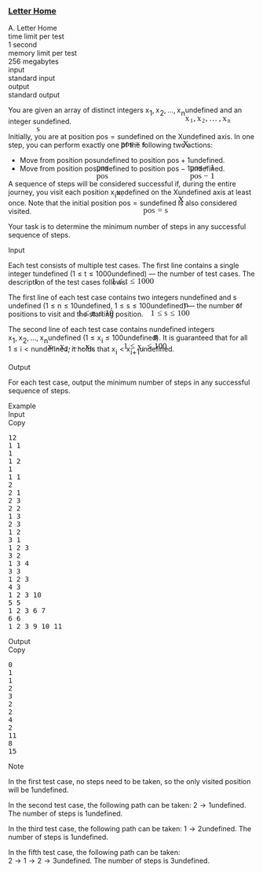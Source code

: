 <h3><a href="https://codeforces.com/contest/2121/problem/A" target="_blank" rel="noopener noreferrer">Letter Home</a></h3>
<div class="header"><div class="title">A. Letter Home</div><div class="time-limit"><div class="property-title">time limit per test</div>1 second</div><div class="memory-limit"><div class="property-title">memory limit per test</div>256 megabytes</div><div class="input-file input-standard"><div class="property-title">input</div>standard input</div><div class="output-file output-standard"><div class="property-title">output</div>standard output</div></div><div><p>You are given an array of distinct integers <span class="MathJax_Preview" style="color: inherit;"><span class="MJXp-math" id="MJXp-Span-1"><span class="MJXp-msubsup" id="MJXp-Span-2"><span class="MJXp-mi MJXp-italic" id="MJXp-Span-3" style="margin-right: 0.05em;">x</span><span class="MJXp-mn MJXp-script" id="MJXp-Span-4" style="vertical-align: -0.4em;">1</span></span><span class="MJXp-mo" id="MJXp-Span-5" style="margin-left: 0em; margin-right: 0.222em;">,</span><span class="MJXp-msubsup" id="MJXp-Span-6"><span class="MJXp-mi MJXp-italic" id="MJXp-Span-7" style="margin-right: 0.05em;">x</span><span class="MJXp-mn MJXp-script" id="MJXp-Span-8" style="vertical-align: -0.4em;">2</span></span><span class="MJXp-mo" id="MJXp-Span-9" style="margin-left: 0em; margin-right: 0.222em;">,</span><span class="MJXp-mo" id="MJXp-Span-10" style="margin-left: 0em; margin-right: 0em;">…</span><span class="MJXp-mo" id="MJXp-Span-11" style="margin-left: 0em; margin-right: 0.222em;">,</span><span class="MJXp-msubsup" id="MJXp-Span-12"><span class="MJXp-mi MJXp-italic" id="MJXp-Span-13" style="margin-right: 0.05em;">x</span><span class="MJXp-mi MJXp-italic MJXp-script" id="MJXp-Span-14" style="vertical-align: -0.4em;">n</span></span></span></span><span class="MathJax MathJax_Processed" id="MathJax-Element-1-Frame" tabindex="0" style=""><nobr><span class="math" id="MathJax-Span-1"><span style="display: inline-block; position: relative; width: 0em; height: 0px; font-size: 122%;"><span style="position: absolute;"><span class="mrow" id="MathJax-Span-2"><span class="msubsup" id="MathJax-Span-3"><span style="display: inline-block; position: relative; width: 0.998em; height: 0px;"><span style="position: absolute; clip: rect(3.34em, 1000.53em, 4.16em, -999.997em); top: -3.978em; left: 0em;"><span class="mi" id="MathJax-Span-4" style="font-family: MathJax_Math-italic;">x</span><span style="display: inline-block; width: 0px; height: 3.984em;"></span></span><span style="position: absolute; top: -3.803em; left: 0.588em;"><span class="mn" id="MathJax-Span-5" style="font-size: 70.7%; font-family: MathJax_Main;">1</span><span style="display: inline-block; width: 0px; height: 3.984em;"></span></span></span></span><span class="mo" id="MathJax-Span-6" style="font-family: MathJax_Main;">,</span><span class="msubsup" id="MathJax-Span-7" style="padding-left: 0.179em;"><span style="display: inline-block; position: relative; width: 0.998em; height: 0px;"><span style="position: absolute; clip: rect(3.34em, 1000.53em, 4.16em, -999.997em); top: -3.978em; left: 0em;"><span class="mi" id="MathJax-Span-8" style="font-family: MathJax_Math-italic;">x</span><span style="display: inline-block; width: 0px; height: 3.984em;"></span></span><span style="position: absolute; top: -3.803em; left: 0.588em;"><span class="mn" id="MathJax-Span-9" style="font-size: 70.7%; font-family: MathJax_Main;">2</span><span style="display: inline-block; width: 0px; height: 3.984em;"></span></span></span></span><span class="mo" id="MathJax-Span-10" style="font-family: MathJax_Main;">,</span><span class="mo" id="MathJax-Span-11" style="font-family: MathJax_Main; padding-left: 0.179em;">…</span><span class="mo" id="MathJax-Span-12" style="font-family: MathJax_Main; padding-left: 0.179em;">,</span><span class="msubsup" id="MathJax-Span-13" style="padding-left: 0.179em;"><span style="display: inline-block; position: relative; width: 1.057em; height: 0px;"><span style="position: absolute; clip: rect(3.34em, 1000.53em, 4.16em, -999.997em); top: -3.978em; left: 0em;"><span class="mi" id="MathJax-Span-14" style="font-family: MathJax_Math-italic;">x</span><span style="display: inline-block; width: 0px; height: 3.984em;"></span></span><span style="position: absolute; top: -3.803em; left: 0.588em;"><span class="mi" id="MathJax-Span-15" style="font-size: 70.7%; font-family: MathJax_Math-italic;">n</span><span style="display: inline-block; width: 0px; height: 3.984em;"></span></span></span></span></span></span></span></span></nobr></span>undefined and an integer <span class="MathJax_Preview" style="color: inherit;"><span class="MJXp-math" id="MJXp-Span-15"><span class="MJXp-mi MJXp-italic" id="MJXp-Span-16">s</span></span></span><span class="MathJax MathJax_Processed" id="MathJax-Element-2-Frame" tabindex="0" style=""><nobr><span class="math" id="MathJax-Span-16"><span style="display: inline-block; position: relative; width: 0em; height: 0px; font-size: 122%;"><span style="position: absolute;"><span class="mrow" id="MathJax-Span-17"><span class="mi" id="MathJax-Span-18" style="font-family: MathJax_Math-italic;">s</span></span></span></span></span></nobr></span>undefined. </p><p>Initially, you are at position <span class="MathJax_Preview" style="color: inherit;"><span class="MJXp-math" id="MJXp-Span-17"><span class="MJXp-mi MJXp-italic" id="MJXp-Span-18">p</span><span class="MJXp-mi MJXp-italic" id="MJXp-Span-19">o</span><span class="MJXp-mi MJXp-italic" id="MJXp-Span-20">s</span><span class="MJXp-mo" id="MJXp-Span-21" style="margin-left: 0.333em; margin-right: 0.333em;">=</span><span class="MJXp-mi MJXp-italic" id="MJXp-Span-22">s</span></span></span><span class="MathJax MathJax_Processed" id="MathJax-Element-3-Frame" tabindex="0" style=""><nobr><span class="math" id="MathJax-Span-19"><span style="display: inline-block; position: relative; width: 0em; height: 0px; font-size: 122%;"><span style="position: absolute;"><span class="mrow" id="MathJax-Span-20"><span class="mi" id="MathJax-Span-21" style="font-family: MathJax_Math-italic;">p</span><span class="mi" id="MathJax-Span-22" style="font-family: MathJax_Math-italic;">o</span><span class="mi" id="MathJax-Span-23" style="font-family: MathJax_Math-italic;">s</span><span class="mo" id="MathJax-Span-24" style="font-family: MathJax_Main; padding-left: 0.296em;">=</span><span class="mi" id="MathJax-Span-25" style="font-family: MathJax_Math-italic; padding-left: 0.296em;">s</span></span></span></span></span></nobr></span>undefined on the <span class="MathJax_Preview" style="color: inherit;"><span class="MJXp-math" id="MJXp-Span-23"><span class="MJXp-mi MJXp-italic" id="MJXp-Span-24">X</span></span></span><span class="MathJax MathJax_Processed" id="MathJax-Element-4-Frame" tabindex="0" style=""><nobr><span class="math" id="MathJax-Span-26"><span style="display: inline-block; position: relative; width: 0em; height: 0px; font-size: 122%;"><span style="position: absolute;"><span class="mrow" id="MathJax-Span-27"><span class="mi" id="MathJax-Span-28" style="font-family: MathJax_Math-italic;">X<span style="display: inline-block; overflow: hidden; height: 1px; width: 0.003em;"></span></span></span></span></span></span></nobr></span>undefined axis. In one step, you can perform exactly one of the following two actions:</p><ul><li> Move from position <span class="MathJax_Preview" style="color: inherit;"><span class="MJXp-math" id="MJXp-Span-25"><span class="MJXp-mi MJXp-italic" id="MJXp-Span-26">p</span><span class="MJXp-mi MJXp-italic" id="MJXp-Span-27">o</span><span class="MJXp-mi MJXp-italic" id="MJXp-Span-28">s</span></span></span><span class="MathJax MathJax_Processed" id="MathJax-Element-5-Frame" tabindex="0" style=""><nobr><span class="math" id="MathJax-Span-29"><span style="display: inline-block; position: relative; width: 0em; height: 0px; font-size: 122%;"><span style="position: absolute;"><span class="mrow" id="MathJax-Span-30"><span class="mi" id="MathJax-Span-31" style="font-family: MathJax_Math-italic;">p</span><span class="mi" id="MathJax-Span-32" style="font-family: MathJax_Math-italic;">o</span><span class="mi" id="MathJax-Span-33" style="font-family: MathJax_Math-italic;">s</span></span></span></span></span></nobr></span>undefined to position <span class="MathJax_Preview" style="color: inherit;"><span class="MJXp-math" id="MJXp-Span-29"><span class="MJXp-mi MJXp-italic" id="MJXp-Span-30">p</span><span class="MJXp-mi MJXp-italic" id="MJXp-Span-31">o</span><span class="MJXp-mi MJXp-italic" id="MJXp-Span-32">s</span><span class="MJXp-mo" id="MJXp-Span-33" style="margin-left: 0.267em; margin-right: 0.267em;">+</span><span class="MJXp-mn" id="MJXp-Span-34">1</span></span></span><span class="MathJax MathJax_Processed" id="MathJax-Element-6-Frame" tabindex="0" style=""><nobr><span class="math" id="MathJax-Span-34"><span style="display: inline-block; position: relative; width: 0em; height: 0px; font-size: 122%;"><span style="position: absolute;"><span class="mrow" id="MathJax-Span-35"><span class="mi" id="MathJax-Span-36" style="font-family: MathJax_Math-italic;">p</span><span class="mi" id="MathJax-Span-37" style="font-family: MathJax_Math-italic;">o</span><span class="mi" id="MathJax-Span-38" style="font-family: MathJax_Math-italic;">s</span><span class="mo" id="MathJax-Span-39" style="font-family: MathJax_Main; padding-left: 0.237em;">+</span><span class="mn" id="MathJax-Span-40" style="font-family: MathJax_Main; padding-left: 0.237em;">1</span></span></span></span></span></nobr></span>undefined. </li><li> Move from position <span class="MathJax_Preview" style="color: inherit;"><span class="MJXp-math" id="MJXp-Span-35"><span class="MJXp-mi MJXp-italic" id="MJXp-Span-36">p</span><span class="MJXp-mi MJXp-italic" id="MJXp-Span-37">o</span><span class="MJXp-mi MJXp-italic" id="MJXp-Span-38">s</span></span></span><span class="MathJax MathJax_Processed" id="MathJax-Element-7-Frame" tabindex="0" style=""><nobr><span class="math" id="MathJax-Span-41"><span style="display: inline-block; position: relative; width: 0em; height: 0px; font-size: 122%;"><span style="position: absolute;"><span class="mrow" id="MathJax-Span-42"><span class="mi" id="MathJax-Span-43" style="font-family: MathJax_Math-italic;">p</span><span class="mi" id="MathJax-Span-44" style="font-family: MathJax_Math-italic;">o</span><span class="mi" id="MathJax-Span-45" style="font-family: MathJax_Math-italic;">s</span></span></span></span></span></nobr></span>undefined to position <span class="MathJax_Preview" style="color: inherit;"><span class="MJXp-math" id="MJXp-Span-39"><span class="MJXp-mi MJXp-italic" id="MJXp-Span-40">p</span><span class="MJXp-mi MJXp-italic" id="MJXp-Span-41">o</span><span class="MJXp-mi MJXp-italic" id="MJXp-Span-42">s</span><span class="MJXp-mo" id="MJXp-Span-43" style="margin-left: 0.267em; margin-right: 0.267em;">−</span><span class="MJXp-mn" id="MJXp-Span-44">1</span></span></span><span class="MathJax MathJax_Processed" id="MathJax-Element-8-Frame" tabindex="0" style=""><nobr><span class="math" id="MathJax-Span-46"><span style="display: inline-block; position: relative; width: 0em; height: 0px; font-size: 122%;"><span style="position: absolute;"><span class="mrow" id="MathJax-Span-47"><span class="mi" id="MathJax-Span-48" style="font-family: MathJax_Math-italic;">p</span><span class="mi" id="MathJax-Span-49" style="font-family: MathJax_Math-italic;">o</span><span class="mi" id="MathJax-Span-50" style="font-family: MathJax_Math-italic;">s</span><span class="mo" id="MathJax-Span-51" style="font-family: MathJax_Main; padding-left: 0.237em;">−</span><span class="mn" id="MathJax-Span-52" style="font-family: MathJax_Main; padding-left: 0.237em;">1</span></span></span></span></span></nobr></span>undefined. </li></ul><p>A sequence of steps will be considered successful if, during the entire journey, you visit each position <span class="MathJax_Preview" style="color: inherit;"><span class="MJXp-math" id="MJXp-Span-45"><span class="MJXp-msubsup" id="MJXp-Span-46"><span class="MJXp-mi MJXp-italic" id="MJXp-Span-47" style="margin-right: 0.05em;">x</span><span class="MJXp-mi MJXp-italic MJXp-script" id="MJXp-Span-48" style="vertical-align: -0.4em;">i</span></span></span></span><span class="MathJax MathJax_Processed" id="MathJax-Element-9-Frame" tabindex="0" style=""><nobr><span class="math" id="MathJax-Span-53"><span style="display: inline-block; position: relative; width: 0em; height: 0px; font-size: 122%;"><span style="position: absolute;"><span class="mrow" id="MathJax-Span-54"><span class="msubsup" id="MathJax-Span-55"><span style="display: inline-block; position: relative; width: 0.881em; height: 0px;"><span style="position: absolute; clip: rect(3.34em, 1000.53em, 4.16em, -999.997em); top: -3.978em; left: 0em;"><span class="mi" id="MathJax-Span-56" style="font-family: MathJax_Math-italic;">x</span><span style="display: inline-block; width: 0px; height: 3.984em;"></span></span><span style="position: absolute; top: -3.803em; left: 0.588em;"><span class="mi" id="MathJax-Span-57" style="font-size: 70.7%; font-family: MathJax_Math-italic;">i</span><span style="display: inline-block; width: 0px; height: 3.984em;"></span></span></span></span></span></span></span></span></nobr></span>undefined on the <span class="MathJax_Preview" style="color: inherit;"><span class="MJXp-math" id="MJXp-Span-49"><span class="MJXp-mi MJXp-italic" id="MJXp-Span-50">X</span></span></span><span class="MathJax MathJax_Processed" id="MathJax-Element-10-Frame" tabindex="0" style=""><nobr><span class="math" id="MathJax-Span-58"><span style="display: inline-block; position: relative; width: 0em; height: 0px; font-size: 122%;"><span style="position: absolute;"><span class="mrow" id="MathJax-Span-59"><span class="mi" id="MathJax-Span-60" style="font-family: MathJax_Math-italic;">X<span style="display: inline-block; overflow: hidden; height: 1px; width: 0.003em;"></span></span></span></span></span></span></nobr></span>undefined axis at least once. Note that the initial position <span class="MathJax_Preview" style="color: inherit;"><span class="MJXp-math" id="MJXp-Span-51"><span class="MJXp-mi MJXp-italic" id="MJXp-Span-52">p</span><span class="MJXp-mi MJXp-italic" id="MJXp-Span-53">o</span><span class="MJXp-mi MJXp-italic" id="MJXp-Span-54">s</span><span class="MJXp-mo" id="MJXp-Span-55" style="margin-left: 0.333em; margin-right: 0.333em;">=</span><span class="MJXp-mi MJXp-italic" id="MJXp-Span-56">s</span></span></span><span class="MathJax MathJax_Processed" id="MathJax-Element-11-Frame" tabindex="0" style=""><nobr><span class="math" id="MathJax-Span-61"><span style="display: inline-block; position: relative; width: 0em; height: 0px; font-size: 122%;"><span style="position: absolute;"><span class="mrow" id="MathJax-Span-62"><span class="mi" id="MathJax-Span-63" style="font-family: MathJax_Math-italic;">p</span><span class="mi" id="MathJax-Span-64" style="font-family: MathJax_Math-italic;">o</span><span class="mi" id="MathJax-Span-65" style="font-family: MathJax_Math-italic;">s</span><span class="mo" id="MathJax-Span-66" style="font-family: MathJax_Main; padding-left: 0.296em;">=</span><span class="mi" id="MathJax-Span-67" style="font-family: MathJax_Math-italic; padding-left: 0.296em;">s</span></span></span></span></span></nobr></span>undefined is also considered visited. </p><p>Your task is to determine the minimum number of steps in any successful sequence of steps.</p></div><div class="input-specification"><div class="section-title">Input</div><p>Each test consists of multiple test cases. The first line contains a single integer <span class="MathJax_Preview" style="color: inherit;"><span class="MJXp-math" id="MJXp-Span-57"><span class="MJXp-mi MJXp-italic" id="MJXp-Span-58">t</span></span></span><span class="MathJax MathJax_Processed" id="MathJax-Element-12-Frame" tabindex="0" style=""><nobr><span class="math" id="MathJax-Span-68"><span style="display: inline-block; position: relative; width: 0em; height: 0px; font-size: 122%;"><span style="position: absolute;"><span class="mrow" id="MathJax-Span-69"><span class="mi" id="MathJax-Span-70" style="font-family: MathJax_Math-italic;">t</span></span></span></span></span></nobr></span>undefined (<span class="MathJax_Preview" style="color: inherit;"><span class="MJXp-math" id="MJXp-Span-59"><span class="MJXp-mn" id="MJXp-Span-60">1</span><span class="MJXp-mo" id="MJXp-Span-61" style="margin-left: 0.333em; margin-right: 0.333em;">≤</span><span class="MJXp-mi MJXp-italic" id="MJXp-Span-62">t</span><span class="MJXp-mo" id="MJXp-Span-63" style="margin-left: 0.333em; margin-right: 0.333em;">≤</span><span class="MJXp-mn" id="MJXp-Span-64">1000</span></span></span><span class="MathJax MathJax_Processed" id="MathJax-Element-13-Frame" tabindex="0" style=""><nobr><span class="math" id="MathJax-Span-71"><span style="display: inline-block; position: relative; width: 0em; height: 0px; font-size: 122%;"><span style="position: absolute;"><span class="mrow" id="MathJax-Span-72"><span class="mn" id="MathJax-Span-73" style="font-family: MathJax_Main;">1</span><span class="mo" id="MathJax-Span-74" style="font-family: MathJax_Main; padding-left: 0.296em;">≤</span><span class="mi" id="MathJax-Span-75" style="font-family: MathJax_Math-italic; padding-left: 0.296em;">t</span><span class="mo" id="MathJax-Span-76" style="font-family: MathJax_Main; padding-left: 0.296em;">≤</span><span class="mn" id="MathJax-Span-77" style="font-family: MathJax_Main; padding-left: 0.296em;">1000</span></span></span></span></span></nobr></span>undefined)&nbsp;— the number of test cases. The description of the test cases follows.</p><p>The first line of each test case contains two integers <span class="MathJax_Preview" style="color: inherit;"><span class="MJXp-math" id="MJXp-Span-65"><span class="MJXp-mi MJXp-italic" id="MJXp-Span-66">n</span></span></span><span class="MathJax MathJax_Processed" id="MathJax-Element-14-Frame" tabindex="0" style=""><nobr><span class="math" id="MathJax-Span-78"><span style="display: inline-block; position: relative; width: 0em; height: 0px; font-size: 122%;"><span style="position: absolute;"><span class="mrow" id="MathJax-Span-79"><span class="mi" id="MathJax-Span-80" style="font-family: MathJax_Math-italic;">n</span></span></span></span></span></nobr></span>undefined and <span class="MathJax_Preview" style="color: inherit;"><span class="MJXp-math" id="MJXp-Span-67"><span class="MJXp-mi MJXp-italic" id="MJXp-Span-68">s</span></span></span><span class="MathJax MathJax_Processed" id="MathJax-Element-15-Frame" tabindex="0" style=""><nobr><span class="math" id="MathJax-Span-81"><span style="display: inline-block; position: relative; width: 0em; height: 0px; font-size: 122%;"><span style="position: absolute;"><span class="mrow" id="MathJax-Span-82"><span class="mi" id="MathJax-Span-83" style="font-family: MathJax_Math-italic;">s</span></span></span></span></span></nobr></span>undefined (<span class="MathJax_Preview" style="color: inherit;"><span class="MJXp-math" id="MJXp-Span-69"><span class="MJXp-mn" id="MJXp-Span-70">1</span><span class="MJXp-mo" id="MJXp-Span-71" style="margin-left: 0.333em; margin-right: 0.333em;">≤</span><span class="MJXp-mi MJXp-italic" id="MJXp-Span-72">n</span><span class="MJXp-mo" id="MJXp-Span-73" style="margin-left: 0.333em; margin-right: 0.333em;">≤</span><span class="MJXp-mn" id="MJXp-Span-74">10</span></span></span><span class="MathJax MathJax_Processed" id="MathJax-Element-16-Frame" tabindex="0" style=""><nobr><span class="math" id="MathJax-Span-84"><span style="display: inline-block; position: relative; width: 0em; height: 0px; font-size: 122%;"><span style="position: absolute;"><span class="mrow" id="MathJax-Span-85"><span class="mn" id="MathJax-Span-86" style="font-family: MathJax_Main;">1</span><span class="mo" id="MathJax-Span-87" style="font-family: MathJax_Main; padding-left: 0.296em;">≤</span><span class="mi" id="MathJax-Span-88" style="font-family: MathJax_Math-italic; padding-left: 0.296em;">n</span><span class="mo" id="MathJax-Span-89" style="font-family: MathJax_Main; padding-left: 0.296em;">≤</span><span class="mn" id="MathJax-Span-90" style="font-family: MathJax_Main; padding-left: 0.296em;">10</span></span></span></span></span></nobr></span>undefined, <span class="MathJax_Preview" style="color: inherit;"><span class="MJXp-math" id="MJXp-Span-75"><span class="MJXp-mn" id="MJXp-Span-76">1</span><span class="MJXp-mo" id="MJXp-Span-77" style="margin-left: 0.333em; margin-right: 0.333em;">≤</span><span class="MJXp-mi MJXp-italic" id="MJXp-Span-78">s</span><span class="MJXp-mo" id="MJXp-Span-79" style="margin-left: 0.333em; margin-right: 0.333em;">≤</span><span class="MJXp-mn" id="MJXp-Span-80">100</span></span></span><span class="MathJax MathJax_Processed" id="MathJax-Element-17-Frame" tabindex="0" style=""><nobr><span class="math" id="MathJax-Span-91"><span style="display: inline-block; position: relative; width: 0em; height: 0px; font-size: 122%;"><span style="position: absolute;"><span class="mrow" id="MathJax-Span-92"><span class="mn" id="MathJax-Span-93" style="font-family: MathJax_Main;">1</span><span class="mo" id="MathJax-Span-94" style="font-family: MathJax_Main; padding-left: 0.296em;">≤</span><span class="mi" id="MathJax-Span-95" style="font-family: MathJax_Math-italic; padding-left: 0.296em;">s</span><span class="mo" id="MathJax-Span-96" style="font-family: MathJax_Main; padding-left: 0.296em;">≤</span><span class="mn" id="MathJax-Span-97" style="font-family: MathJax_Main; padding-left: 0.296em;">100</span></span></span></span></span></nobr></span>undefined)&nbsp;— the number of positions to visit and the starting position. </p><p>The second line of each test case contains <span class="MathJax_Preview" style="color: inherit;"><span class="MJXp-math" id="MJXp-Span-81"><span class="MJXp-mi MJXp-italic" id="MJXp-Span-82">n</span></span></span><span class="MathJax MathJax_Processed" id="MathJax-Element-18-Frame" tabindex="0" style=""><nobr><span class="math" id="MathJax-Span-98"><span style="display: inline-block; position: relative; width: 0em; height: 0px; font-size: 122%;"><span style="position: absolute;"><span class="mrow" id="MathJax-Span-99"><span class="mi" id="MathJax-Span-100" style="font-family: MathJax_Math-italic;">n</span></span></span></span></span></nobr></span>undefined integers <span class="MathJax_Preview" style="color: inherit;"><span class="MJXp-math" id="MJXp-Span-83"><span class="MJXp-msubsup" id="MJXp-Span-84"><span class="MJXp-mi MJXp-italic" id="MJXp-Span-85" style="margin-right: 0.05em;">x</span><span class="MJXp-mn MJXp-script" id="MJXp-Span-86" style="vertical-align: -0.4em;">1</span></span><span class="MJXp-mo" id="MJXp-Span-87" style="margin-left: 0em; margin-right: 0.222em;">,</span><span class="MJXp-msubsup" id="MJXp-Span-88"><span class="MJXp-mi MJXp-italic" id="MJXp-Span-89" style="margin-right: 0.05em;">x</span><span class="MJXp-mn MJXp-script" id="MJXp-Span-90" style="vertical-align: -0.4em;">2</span></span><span class="MJXp-mo" id="MJXp-Span-91" style="margin-left: 0em; margin-right: 0.222em;">,</span><span class="MJXp-mo" id="MJXp-Span-92" style="margin-left: 0em; margin-right: 0em;">…</span><span class="MJXp-mo" id="MJXp-Span-93" style="margin-left: 0em; margin-right: 0.222em;">,</span><span class="MJXp-msubsup" id="MJXp-Span-94"><span class="MJXp-mi MJXp-italic" id="MJXp-Span-95" style="margin-right: 0.05em;">x</span><span class="MJXp-mi MJXp-italic MJXp-script" id="MJXp-Span-96" style="vertical-align: -0.4em;">n</span></span></span></span><span class="MathJax MathJax_Processed" id="MathJax-Element-19-Frame" tabindex="0" style=""><nobr><span class="math" id="MathJax-Span-101"><span style="display: inline-block; position: relative; width: 0em; height: 0px; font-size: 122%;"><span style="position: absolute;"><span class="mrow" id="MathJax-Span-102"><span class="msubsup" id="MathJax-Span-103"><span style="display: inline-block; position: relative; width: 0.998em; height: 0px;"><span style="position: absolute; clip: rect(3.34em, 1000.53em, 4.16em, -999.997em); top: -3.978em; left: 0em;"><span class="mi" id="MathJax-Span-104" style="font-family: MathJax_Math-italic;">x</span><span style="display: inline-block; width: 0px; height: 3.984em;"></span></span><span style="position: absolute; top: -3.803em; left: 0.588em;"><span class="mn" id="MathJax-Span-105" style="font-size: 70.7%; font-family: MathJax_Main;">1</span><span style="display: inline-block; width: 0px; height: 3.984em;"></span></span></span></span><span class="mo" id="MathJax-Span-106" style="font-family: MathJax_Main;">,</span><span class="msubsup" id="MathJax-Span-107" style="padding-left: 0.179em;"><span style="display: inline-block; position: relative; width: 0.998em; height: 0px;"><span style="position: absolute; clip: rect(3.34em, 1000.53em, 4.16em, -999.997em); top: -3.978em; left: 0em;"><span class="mi" id="MathJax-Span-108" style="font-family: MathJax_Math-italic;">x</span><span style="display: inline-block; width: 0px; height: 3.984em;"></span></span><span style="position: absolute; top: -3.803em; left: 0.588em;"><span class="mn" id="MathJax-Span-109" style="font-size: 70.7%; font-family: MathJax_Main;">2</span><span style="display: inline-block; width: 0px; height: 3.984em;"></span></span></span></span><span class="mo" id="MathJax-Span-110" style="font-family: MathJax_Main;">,</span><span class="mo" id="MathJax-Span-111" style="font-family: MathJax_Main; padding-left: 0.179em;">…</span><span class="mo" id="MathJax-Span-112" style="font-family: MathJax_Main; padding-left: 0.179em;">,</span><span class="msubsup" id="MathJax-Span-113" style="padding-left: 0.179em;"><span style="display: inline-block; position: relative; width: 1.057em; height: 0px;"><span style="position: absolute; clip: rect(3.34em, 1000.53em, 4.16em, -999.997em); top: -3.978em; left: 0em;"><span class="mi" id="MathJax-Span-114" style="font-family: MathJax_Math-italic;">x</span><span style="display: inline-block; width: 0px; height: 3.984em;"></span></span><span style="position: absolute; top: -3.803em; left: 0.588em;"><span class="mi" id="MathJax-Span-115" style="font-size: 70.7%; font-family: MathJax_Math-italic;">n</span><span style="display: inline-block; width: 0px; height: 3.984em;"></span></span></span></span></span></span></span></span></nobr></span>undefined (<span class="MathJax_Preview" style="color: inherit;"><span class="MJXp-math" id="MJXp-Span-97"><span class="MJXp-mn" id="MJXp-Span-98">1</span><span class="MJXp-mo" id="MJXp-Span-99" style="margin-left: 0.333em; margin-right: 0.333em;">≤</span><span class="MJXp-msubsup" id="MJXp-Span-100"><span class="MJXp-mi MJXp-italic" id="MJXp-Span-101" style="margin-right: 0.05em;">x</span><span class="MJXp-mi MJXp-italic MJXp-script" id="MJXp-Span-102" style="vertical-align: -0.4em;">i</span></span><span class="MJXp-mo" id="MJXp-Span-103" style="margin-left: 0.333em; margin-right: 0.333em;">≤</span><span class="MJXp-mn" id="MJXp-Span-104">100</span></span></span><span class="MathJax MathJax_Processed" id="MathJax-Element-20-Frame" tabindex="0" style=""><nobr><span class="math" id="MathJax-Span-116"><span style="display: inline-block; position: relative; width: 0em; height: 0px; font-size: 122%;"><span style="position: absolute;"><span class="mrow" id="MathJax-Span-117"><span class="mn" id="MathJax-Span-118" style="font-family: MathJax_Main;">1</span><span class="mo" id="MathJax-Span-119" style="font-family: MathJax_Main; padding-left: 0.296em;">≤</span><span class="msubsup" id="MathJax-Span-120" style="padding-left: 0.296em;"><span style="display: inline-block; position: relative; width: 0.881em; height: 0px;"><span style="position: absolute; clip: rect(3.34em, 1000.53em, 4.16em, -999.997em); top: -3.978em; left: 0em;"><span class="mi" id="MathJax-Span-121" style="font-family: MathJax_Math-italic;">x</span><span style="display: inline-block; width: 0px; height: 3.984em;"></span></span><span style="position: absolute; top: -3.803em; left: 0.588em;"><span class="mi" id="MathJax-Span-122" style="font-size: 70.7%; font-family: MathJax_Math-italic;">i</span><span style="display: inline-block; width: 0px; height: 3.984em;"></span></span></span></span><span class="mo" id="MathJax-Span-123" style="font-family: MathJax_Main; padding-left: 0.296em;">≤</span><span class="mn" id="MathJax-Span-124" style="font-family: MathJax_Main; padding-left: 0.296em;">100</span></span></span></span></span></nobr></span>undefined). It is guaranteed that for all <span class="MathJax_Preview" style="color: inherit;"><span class="MJXp-math" id="MJXp-Span-105"><span class="MJXp-mn" id="MJXp-Span-106">1</span><span class="MJXp-mo" id="MJXp-Span-107" style="margin-left: 0.333em; margin-right: 0.333em;">≤</span><span class="MJXp-mi MJXp-italic" id="MJXp-Span-108">i</span><span class="MJXp-mo" id="MJXp-Span-109" style="margin-left: 0.333em; margin-right: 0.333em;">&lt;</span><span class="MJXp-mi MJXp-italic" id="MJXp-Span-110">n</span></span></span><span class="MathJax MathJax_Processing" id="MathJax-Element-21-Frame" tabindex="0"></span>undefined, it holds that <span class="MathJax_Preview" style="color: inherit;"><span class="MJXp-math" id="MJXp-Span-111"><span class="MJXp-msubsup" id="MJXp-Span-112"><span class="MJXp-mi MJXp-italic" id="MJXp-Span-113" style="margin-right: 0.05em;">x</span><span class="MJXp-mi MJXp-italic MJXp-script" id="MJXp-Span-114" style="vertical-align: -0.4em;">i</span></span><span class="MJXp-mo" id="MJXp-Span-115" style="margin-left: 0.333em; margin-right: 0.333em;">&lt;</span><span class="MJXp-msubsup" id="MJXp-Span-116"><span class="MJXp-mi MJXp-italic" id="MJXp-Span-117" style="margin-right: 0.05em;">x</span><span class="MJXp-mrow MJXp-script" id="MJXp-Span-118" style="vertical-align: -0.4em;"><span class="MJXp-mi MJXp-italic" id="MJXp-Span-119">i</span><span class="MJXp-mo" id="MJXp-Span-120">+</span><span class="MJXp-mn" id="MJXp-Span-121">1</span></span></span></span></span><span class="MathJax MathJax_Processing" id="MathJax-Element-22-Frame" tabindex="0"></span>undefined.</p></div><div class="output-specification"><div class="section-title">Output</div><p>For each test case, output the minimum number of steps in any successful sequence of steps.</p></div><div class="sample-tests"><div class="section-title">Example</div><div class="sample-test"><div class="input"><div class="title">Input<div title="Copy" data-clipboard-target="#id0015835020510397102" id="id0040873600127118914" class="input-output-copier">Copy</div></div><pre id="id0015835020510397102"><div class="test-example-line test-example-line-even test-example-line-0">12</div><div class="test-example-line test-example-line-odd test-example-line-1">1 1</div><div class="test-example-line test-example-line-odd test-example-line-1">1</div><div class="test-example-line test-example-line-even test-example-line-2">1 2</div><div class="test-example-line test-example-line-even test-example-line-2">1</div><div class="test-example-line test-example-line-odd test-example-line-3">1 1</div><div class="test-example-line test-example-line-odd test-example-line-3">2</div><div class="test-example-line test-example-line-even test-example-line-4">2 1</div><div class="test-example-line test-example-line-even test-example-line-4">2 3</div><div class="test-example-line test-example-line-odd test-example-line-5">2 2</div><div class="test-example-line test-example-line-odd test-example-line-5">1 3</div><div class="test-example-line test-example-line-even test-example-line-6">2 3</div><div class="test-example-line test-example-line-even test-example-line-6">1 2</div><div class="test-example-line test-example-line-odd test-example-line-7">3 1</div><div class="test-example-line test-example-line-odd test-example-line-7">1 2 3</div><div class="test-example-line test-example-line-even test-example-line-8">3 2</div><div class="test-example-line test-example-line-even test-example-line-8">1 3 4</div><div class="test-example-line test-example-line-odd test-example-line-9">3 3</div><div class="test-example-line test-example-line-odd test-example-line-9">1 2 3</div><div class="test-example-line test-example-line-even test-example-line-10">4 3</div><div class="test-example-line test-example-line-even test-example-line-10">1 2 3 10</div><div class="test-example-line test-example-line-odd test-example-line-11">5 5</div><div class="test-example-line test-example-line-odd test-example-line-11">1 2 3 6 7</div><div class="test-example-line test-example-line-even test-example-line-12">6 6</div><div class="test-example-line test-example-line-even test-example-line-12">1 2 3 9 10 11</div></pre></div><div class="output"><div class="title">Output<div title="Copy" data-clipboard-target="#id001906464625596651" id="id008623847387094371" class="input-output-copier">Copy</div></div><pre id="id001906464625596651">0
1
1
2
3
2
2
4
2
11
8
15
</pre></div></div></div><div class="note"><div class="section-title">Note</div><p>In the first test case, no steps need to be taken, so the only visited position will be <span class="MathJax_Preview" style="color: inherit;"><span class="MJXp-math" id="MJXp-Span-122"><span class="MJXp-mn" id="MJXp-Span-123">1</span></span></span><span class="MathJax MathJax_Processing" id="MathJax-Element-23-Frame" tabindex="0"></span>undefined. </p><p>In the second test case, the following path can be taken: <span class="MathJax_Preview" style="color: inherit;"><span class="MJXp-math" id="MJXp-Span-124"><span class="MJXp-mn" id="MJXp-Span-125">2</span><span class="MJXp-mo" id="MJXp-Span-126" style="margin-left: 0.333em; margin-right: 0.333em;">→</span><span class="MJXp-mn" id="MJXp-Span-127">1</span></span></span><span class="MathJax MathJax_Processing" id="MathJax-Element-24-Frame" tabindex="0"></span>undefined. The number of steps is <span class="MathJax_Preview" style="color: inherit;"><span class="MJXp-math" id="MJXp-Span-128"><span class="MJXp-mn" id="MJXp-Span-129">1</span></span></span><span class="MathJax MathJax_Processing" id="MathJax-Element-25-Frame" tabindex="0"></span>undefined. </p><p>In the third test case, the following path can be taken: <span class="MathJax_Preview" style="color: inherit;"><span class="MJXp-math" id="MJXp-Span-130"><span class="MJXp-mn" id="MJXp-Span-131">1</span><span class="MJXp-mo" id="MJXp-Span-132" style="margin-left: 0.333em; margin-right: 0.333em;">→</span><span class="MJXp-mn" id="MJXp-Span-133">2</span></span></span><span class="MathJax MathJax_Processing" id="MathJax-Element-26-Frame" tabindex="0"></span>undefined. The number of steps is <span class="MathJax_Preview" style="color: inherit;"><span class="MJXp-math" id="MJXp-Span-134"><span class="MJXp-mn" id="MJXp-Span-135">1</span></span></span><span class="MathJax MathJax_Processing" id="MathJax-Element-27-Frame" tabindex="0"></span>undefined.</p><p>In the fifth test case, the following path can be taken: <span class="MathJax_Preview" style="color: inherit;"><span class="MJXp-math" id="MJXp-Span-136"><span class="MJXp-mn" id="MJXp-Span-137">2</span><span class="MJXp-mo" id="MJXp-Span-138" style="margin-left: 0.333em; margin-right: 0.333em;">→</span><span class="MJXp-mn" id="MJXp-Span-139">1</span><span class="MJXp-mo" id="MJXp-Span-140" style="margin-left: 0.333em; margin-right: 0.333em;">→</span><span class="MJXp-mn" id="MJXp-Span-141">2</span><span class="MJXp-mo" id="MJXp-Span-142" style="margin-left: 0.333em; margin-right: 0.333em;">→</span><span class="MJXp-mn" id="MJXp-Span-143">3</span></span></span><span class="MathJax MathJax_Processing" id="MathJax-Element-28-Frame" tabindex="0"></span>undefined. The number of steps is <span class="MathJax_Preview" style="color: inherit;"><span class="MJXp-math" id="MJXp-Span-144"><span class="MJXp-mn" id="MJXp-Span-145">3</span></span></span><span class="MathJax MathJax_Processing" id="MathJax-Element-29-Frame" tabindex="0"></span>undefined.</p></div>